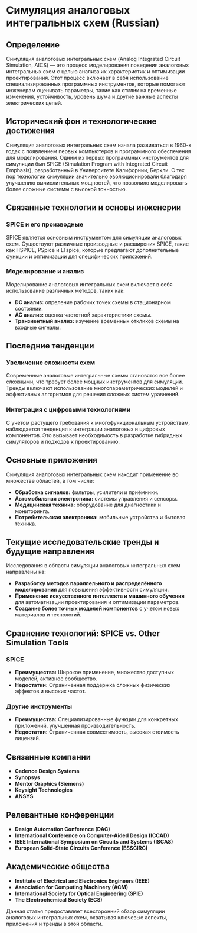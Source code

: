 # Симуляция аналоговых интегральных схем (Russian)

## Определение

Симуляция аналоговых интегральных схем (Analog Integrated Circuit Simulation, AICS) — это процесс моделирования поведения аналоговых интегральных схем с целью анализа их характеристик и оптимизации проектирования. Этот процесс включает в себя использование специализированных программных инструментов, которые помогают инженерам оценивать параметры, такие как отклик на временные изменения, устойчивость, уровень шума и другие важные аспекты электрических цепей.

## Исторический фон и технологические достижения

Симуляция аналоговых интегральных схем начала развиваться в 1960-х годах с появлением первых компьютеров и программного обеспечения для моделирования. Одним из первых программных инструментов для симуляции был SPICE (Simulation Program with Integrated Circuit Emphasis), разработанный в Университете Калифорнии, Беркли. С тех пор технологии симуляции значительно эволюционировали благодаря улучшению вычислительных мощностей, что позволило моделировать более сложные системы с высокой точностью.

## Связанные технологии и основы инженерии

### SPICE и его производные

SPICE является основным инструментом для симуляции аналоговых схем. Существуют различные производные и расширения SPICE, такие как HSPICE, PSpice и LTspice, которые предлагают дополнительные функции и оптимизации для специфических приложений.

### Моделирование и анализ

Моделирование аналоговых интегральных схем включает в себя использование различных методов, таких как:
- **DC анализ:** опреление рабочих точек схемы в стационарном состоянии.
- **AC анализ:** оценка частотной характеристики схемы.
- **Транзиентный анализ:** изучение временных откликов схемы на входные сигналы.

## Последние тенденции

### Увеличение сложности схем

Современные аналоговые интегральные схемы становятся все более сложными, что требует более мощных инструментов для симуляции. Тренды включают использование многопараметрических моделей и эффективных алгоритмов для решения сложных систем уравнений.

### Интеграция с цифровыми технологиями

С учетом растущего требования к многофункциональным устройствам, наблюдается тенденция к интеграции аналоговых и цифровых компонентов. Это вызывает необходимость в разработке гибридных симуляторов и подходов к проектированию.

## Основные приложения

Симуляция аналоговых интегральных схем находит применение во множестве областей, в том числе:
- **Обработка сигналов:** фильтры, усилители и приёмники.
- **Автомобильная электроника:** системы управления и сенсоры.
- **Медицинская техника:** оборудование для диагностики и мониторинга.
- **Потребительская электроника:** мобильные устройства и бытовая техника.

## Текущие исследовательские тренды и будущие направления

Исследования в области симуляции аналоговых интегральных схем направлены на:
- **Разработку методов параллельного и распределённого моделирования** для повышения эффективности симуляции.
- **Применение искусственного интеллекта и машинного обучения** для автоматизации проектирования и оптимизации параметров.
- **Создание более точных моделей компонентов** с учетом новых материалов и технологий.

## Сравнение технологий: SPICE vs. Other Simulation Tools

### SPICE

- **Преимущества:** Широкое применение, множество доступных моделей, активное сообщество.
- **Недостатки:** Ограниченная поддержка сложных физических эффектов и высоких частот.

### Другие инструменты

- **Преимущества:** Специализированные функции для конкретных приложений, улучшенная производительность.
- **Недостатки:** Ограниченная совместимость, высокая стоимость лицензий.

## Связанные компании

- **Cadence Design Systems**
- **Synopsys**
- **Mentor Graphics (Siemens)**
- **Keysight Technologies**
- **ANSYS**

## Релевантные конференции

- **Design Automation Conference (DAC)**
- **International Conference on Computer-Aided Design (ICCAD)**
- **IEEE International Symposium on Circuits and Systems (ISCAS)**
- **European Solid-State Circuits Conference (ESSCIRC)**

## Академические общества

- **Institute of Electrical and Electronics Engineers (IEEE)**
- **Association for Computing Machinery (ACM)**
- **International Society for Optical Engineering (SPIE)**
- **The Electrochemical Society (ECS)**

Данная статья предоставляет всесторонний обзор симуляции аналоговых интегральных схем, охватывая ключевые аспекты, приложения и тренды в этой области.